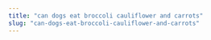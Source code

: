 ```yaml
---
title: "can dogs eat broccoli cauliflower and carrots"
slug: "can-dogs-eat-broccoli-cauliflower-and-carrots"
---
```


